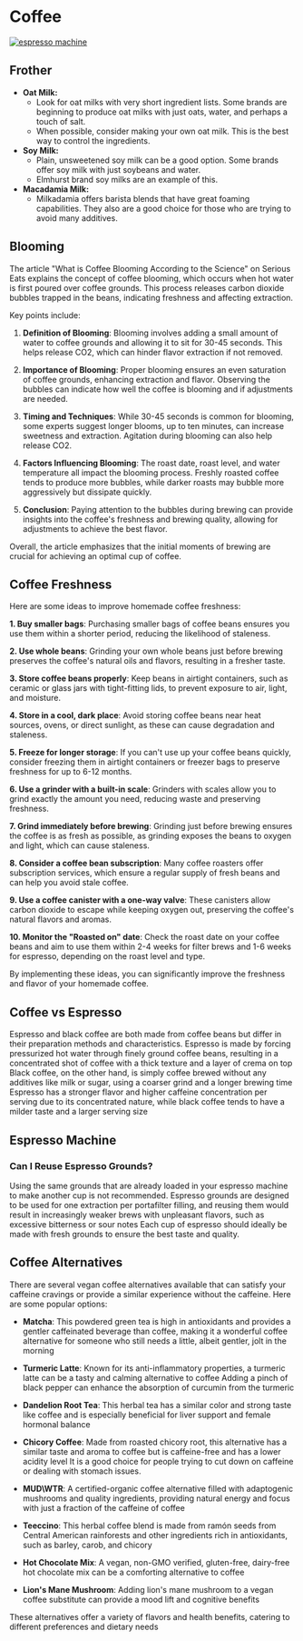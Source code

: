 # Coffee

[![espresso machine](https://img.youtube.com/vi/ZuQu12vMQZM/0.jpg)](https://www.youtube.com/watch?v=ZuQu12vMQZM)

## Frother

- **Oat Milk:**
  - Look for oat milks with very short ingredient lists. Some brands are beginning to produce oat milks with just oats, water, and perhaps a touch of salt.
  - When possible, consider making your own oat milk. This is the best way to control the ingredients.
- **Soy Milk:**
  - Plain, unsweetened soy milk can be a good option. Some brands offer soy milk with just soybeans and water.  
  - Elmhurst brand soy milks are an example of this.
- **Macadamia Milk:**
  - Milkadamia offers barista blends that have great foaming capabilities. They also are a good choice for those who are trying to avoid many additives.

## Blooming

The article "What is Coffee Blooming According to the Science" on Serious Eats explains the concept of coffee blooming, which occurs when hot water is first poured over coffee grounds. This process releases carbon dioxide bubbles trapped in the beans, indicating freshness and affecting extraction.

Key points include:

1. **Definition of Blooming**: Blooming involves adding a small amount of water to coffee grounds and allowing it to sit for 30-45 seconds. This helps release CO2, which can hinder flavor extraction if not removed.

2. **Importance of Blooming**: Proper blooming ensures an even saturation of coffee grounds, enhancing extraction and flavor. Observing the bubbles can indicate how well the coffee is blooming and if adjustments are needed.

3. **Timing and Techniques**: While 30-45 seconds is common for blooming, some experts suggest longer blooms, up to ten minutes, can increase sweetness and extraction. Agitation during blooming can also help release CO2.

4. **Factors Influencing Blooming**: The roast date, roast level, and water temperature all impact the blooming process. Freshly roasted coffee tends to produce more bubbles, while darker roasts may bubble more aggressively but dissipate quickly.

5. **Conclusion**: Paying attention to the bubbles during brewing can provide insights into the coffee's freshness and brewing quality, allowing for adjustments to achieve the best flavor.

Overall, the article emphasizes that the initial moments of brewing are crucial for achieving an optimal cup of coffee.

## Coffee Freshness

Here are some ideas to improve homemade coffee freshness:

**1. Buy smaller bags**: Purchasing smaller bags of coffee beans ensures you use them within a shorter period, reducing the likelihood of staleness.

**2. Use whole beans**: Grinding your own whole beans just before brewing preserves the coffee's natural oils and flavors, resulting in a fresher taste.

**3. Store coffee beans properly**: Keep beans in airtight containers, such as ceramic or glass jars with tight-fitting lids, to prevent exposure to air, light, and moisture.

**4. Store in a cool, dark place**: Avoid storing coffee beans near heat sources, ovens, or direct sunlight, as these can cause degradation and staleness.

**5. Freeze for longer storage**: If you can't use up your coffee beans quickly, consider freezing them in airtight containers or freezer bags to preserve freshness for up to 6-12 months.

**6. Use a grinder with a built-in scale**: Grinders with scales allow you to grind exactly the amount you need, reducing waste and preserving freshness.

**7. Grind immediately before brewing**: Grinding just before brewing ensures the coffee is as fresh as possible, as grinding exposes the beans to oxygen and light, which can cause staleness.

**8. Consider a coffee bean subscription**: Many coffee roasters offer subscription services, which ensure a regular supply of fresh beans and can help you avoid stale coffee.

**9. Use a coffee canister with a one-way valve**: These canisters allow carbon dioxide to escape while keeping oxygen out, preserving the coffee's natural flavors and aromas.

**10. Monitor the "Roasted on" date**: Check the roast date on your coffee beans and aim to use them within 2-4 weeks for filter brews and 1-6 weeks for espresso, depending on the roast level and type.

By implementing these ideas, you can significantly improve the freshness and flavor of your homemade coffee.

## Coffee vs Espresso

Espresso and black coffee are both made from coffee beans but differ in their preparation methods and characteristics. Espresso is made by forcing pressurized hot water through finely ground coffee beans, resulting in a concentrated shot of coffee with a thick texture and a layer of crema on top Black coffee, on the other hand, is simply coffee brewed without any additives like milk or sugar, using a coarser grind and a longer brewing time Espresso has a stronger flavor and higher caffeine concentration per serving due to its concentrated nature, while black coffee tends to have a milder taste and a larger serving size

## Espresso Machine

### Can I Reuse Espresso Grounds?

Using the same grounds that are already loaded in your espresso machine to make another cup is not recommended. Espresso grounds are designed to be used for one extraction per portafilter filling, and reusing them would result in increasingly weaker brews with unpleasant flavors, such as excessive bitterness or sour notes Each cup of espresso should ideally be made with fresh grounds to ensure the best taste and quality.

## Coffee Alternatives

There are several vegan coffee alternatives available that can satisfy your caffeine cravings or provide a similar experience without the caffeine. Here are some popular options:

- **Matcha**: This powdered green tea is high in antioxidants and provides a gentler caffeinated beverage than coffee, making it a wonderful coffee alternative for someone who still needs a little, albeit gentler, jolt in the morning

- **Turmeric Latte**: Known for its anti-inflammatory properties, a turmeric latte can be a tasty and calming alternative to coffee Adding a pinch of black pepper can enhance the absorption of curcumin from the turmeric

- **Dandelion Root Tea**: This herbal tea has a similar color and strong taste like coffee and is especially beneficial for liver support and female hormonal balance

- **Chicory Coffee**: Made from roasted chicory root, this alternative has a similar taste and aroma to coffee but is caffeine-free and has a lower acidity level It is a good choice for people trying to cut down on caffeine or dealing with stomach issues.

- **MUD\WTR**: A certified-organic coffee alternative filled with adaptogenic mushrooms and quality ingredients, providing natural energy and focus with just a fraction of the caffeine of coffee

- **Teeccino**: This herbal coffee blend is made from ramón seeds from Central American rainforests and other ingredients rich in antioxidants, such as barley, carob, and chicory

- **Hot Chocolate Mix**: A vegan, non-GMO verified, gluten-free, dairy-free hot chocolate mix can be a comforting alternative to coffee

- **Lion's Mane Mushroom**: Adding lion's mane mushroom to a vegan coffee substitute can provide a mood lift and cognitive benefits

These alternatives offer a variety of flavors and health benefits, catering to different preferences and dietary needs
